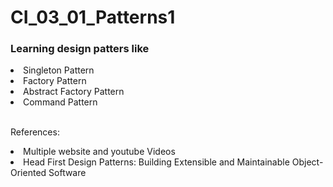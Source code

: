 # CI_03_01_Patterns1

<h3>Learning design patters like</h3>

<li>Singleton Pattern</li>
<li>Factory Pattern</li>
<li>Abstract Factory Pattern</li>
<li>Command Pattern</li>
<br>
<p>References:</p>
<li>Multiple website and youtube Videos</li>
<li>Head First Design Patterns: Building Extensible and Maintainable Object-Oriented Software </li>